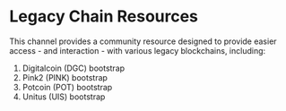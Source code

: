 # Legacy Chain Resources

This channel provides a community resource designed to provide easier access - and interaction - with various legacy blockchains, including:

1) Digitalcoin (DGC) bootstrap
2) Pink2 (PINK) bootstrap
3) Potcoin (POT) bootstrap
4) Unitus (UIS) bootstrap

